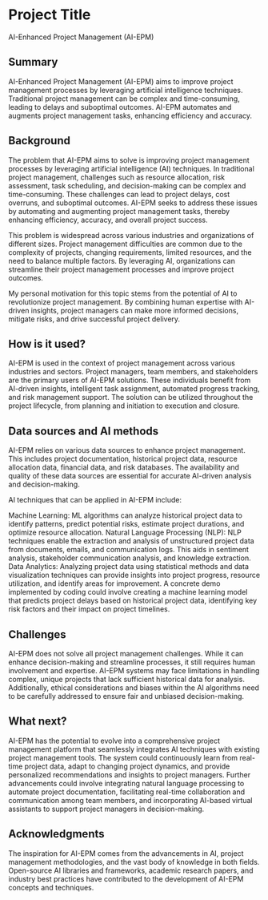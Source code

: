 

<!-- This is the markdown template for the final project of the Building AI course, 
created by Reaktor Innovations and University of Helsinki. 
Copy the template, paste it to your GitHub README and edit! -->

# Project Title

AI-Enhanced Project Management (AI-EPM)

## Summary

AI-Enhanced Project Management (AI-EPM) aims to improve project management processes by leveraging artificial intelligence techniques. Traditional project management can be complex and time-consuming, leading to delays and suboptimal outcomes. AI-EPM automates and augments project management tasks, enhancing efficiency and accuracy.


## Background

The problem that AI-EPM aims to solve is improving project management processes by leveraging artificial intelligence (AI) techniques. In traditional project management, challenges such as resource allocation, risk assessment, task scheduling, and decision-making can be complex and time-consuming. These challenges can lead to project delays, cost overruns, and suboptimal outcomes. AI-EPM seeks to address these issues by automating and augmenting project management tasks, thereby enhancing efficiency, accuracy, and overall project success.

This problem is widespread across various industries and organizations of different sizes. Project management difficulties are common due to the complexity of projects, changing requirements, limited resources, and the need to balance multiple factors. By leveraging AI, organizations can streamline their project management processes and improve project outcomes.

My personal motivation for this topic stems from the potential of AI to revolutionize project management. By combining human expertise with AI-driven insights, project managers can make more informed decisions, mitigate risks, and drive successful project delivery.


## How is it used?

AI-EPM is used in the context of project management across various industries and sectors. Project managers, team members, and stakeholders are the primary users of AI-EPM solutions. These individuals benefit from AI-driven insights, intelligent task assignment, automated progress tracking, and risk management support. The solution can be utilized throughout the project lifecycle, from planning and initiation to execution and closure.

## Data sources and AI methods
AI-EPM relies on various data sources to enhance project management. This includes project documentation, historical project data, resource allocation data, financial data, and risk databases. The availability and quality of these data sources are essential for accurate AI-driven analysis and decision-making.

AI techniques that can be applied in AI-EPM include:

Machine Learning: ML algorithms can analyze historical project data to identify patterns, predict potential risks, estimate project durations, and optimize resource allocation.
Natural Language Processing (NLP): NLP techniques enable the extraction and analysis of unstructured project data from documents, emails, and communication logs. This aids in sentiment analysis, stakeholder communication analysis, and knowledge extraction.
Data Analytics: Analyzing project data using statistical methods and data visualization techniques can provide insights into project progress, resource utilization, and identify areas for improvement.
A concrete demo implemented by coding could involve creating a machine learning model that predicts project delays based on historical project data, identifying key risk factors and their impact on project timelines.

## Challenges

AI-EPM does not solve all project management challenges. While it can enhance decision-making and streamline processes, it still requires human involvement and expertise. AI-EPM systems may face limitations in handling complex, unique projects that lack sufficient historical data for analysis. Additionally, ethical considerations and biases within the AI algorithms need to be carefully addressed to ensure fair and unbiased decision-making.

## What next?

AI-EPM has the potential to evolve into a comprehensive project management platform that seamlessly integrates AI techniques with existing project management tools. The system could continuously learn from real-time project data, adapt to changing project dynamics, and provide personalized recommendations and insights to project managers. Further advancements could involve integrating natural language processing to automate project documentation, facilitating real-time collaboration and communication among team members, and incorporating AI-based virtual assistants to support project managers in decision-making.


## Acknowledgments

The inspiration for AI-EPM comes from the advancements in AI, project management methodologies, and the vast body of knowledge in both fields. Open-source AI libraries and frameworks, academic research papers, and industry best practices have contributed to the development of AI-EPM concepts and techniques.
